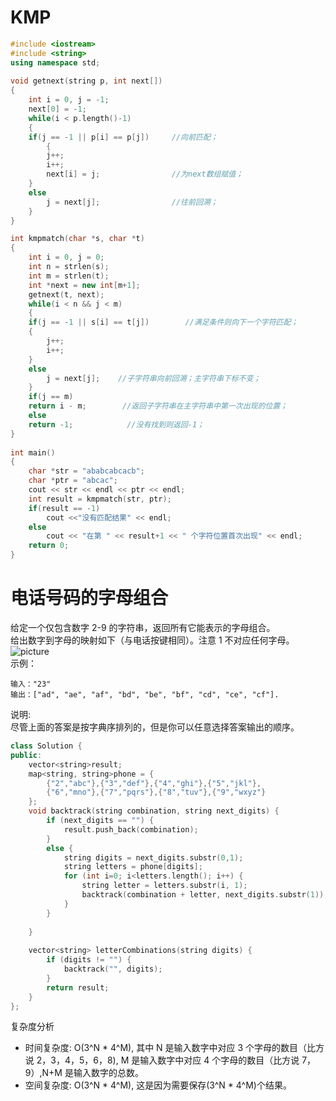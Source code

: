 # KMP
```c++
#include <iostream>
#include <string>
using namespace std;
 
void getnext(string p, int next[])
{
    int i = 0, j = -1;
    next[0] = -1;
    while(i < p.length()-1)
    {
	if(j == -1 || p[i] == p[j])		//向前匹配；		
        {
	    j++;			
	    i++;
	    next[i] = j;			    //为next数组赋值；
	}
	else
	    j = next[j];		        //往前回溯；
    }
}

int kmpmatch(char *s, char *t)
{
    int i = 0, j = 0;
    int n = strlen(s);
    int m = strlen(t);
    int *next = new int[m+1];
    getnext(t, next);
    while(i < n && j < m)
    {
	if(j == -1 || s[i] == t[j])        //满足条件则向下一个字符匹配；
	{
	    j++;
	    i++;
	}
	else
	    j = next[j];    //子字符串向前回溯；主字符串下标不变；
    }
    if(j == m)
	return i - m;        //返回子字符串在主字符串中第一次出现的位置；
    else
	return -1;            //没有找到则返回-1；
}
 
int main()
{
    char *str = "ababcabcacb";
    char *ptr = "abcac";
    cout << str << endl << ptr << endl;
    int result = kmpmatch(str, ptr);
    if(result == -1)
        cout <<"没有匹配结果" << endl;
    else
        cout << "在第 " << result+1 << " 个字符位置首次出现" << endl;
    return 0;
}
```

# 电话号码的字母组合
给定一个仅包含数字 2-9 的字符串，返回所有它能表示的字母组合。  
给出数字到字母的映射如下（与电话按键相同）。注意 1 不对应任何字母。  
![picture](https://assets.leetcode-cn.com/aliyun-lc-upload/original_images/17_telephone_keypad.png)  
示例：
```
输入："23"
输出：["ad", "ae", "af", "bd", "be", "bf", "cd", "ce", "cf"].
```
说明:  
尽管上面的答案是按字典序排列的，但是你可以任意选择答案输出的顺序。

```c++
class Solution {
public:
    vector<string>result;
    map<string, string>phone = {
        {"2","abc"},{"3","def"},{"4","ghi"},{"5","jkl"},
        {"6","mno"},{"7","pqrs"},{"8","tuv"},{"9","wxyz"}
    };
    void backtrack(string combination, string next_digits) {
        if (next_digits == "") {
            result.push_back(combination);
        }
        else {
            string digits = next_digits.substr(0,1);
            string letters = phone[digits];
            for (int i=0; i<letters.length(); i++) {
                string letter = letters.substr(i, 1);
                backtrack(combination + letter, next_digits.substr(1));
            }
        }
        
    }
    
    vector<string> letterCombinations(string digits) {
        if (digits != "") {
            backtrack("", digits);
        }
        return result;
    }
};
```
复杂度分析
- 时间复杂度: O(3^N * 4^M), 其中 N 是输入数字中对应 3 个字母的数目（比方说 2，3，4，5，6，8), M 是输入数字中对应 4 个字母的数目（比方说 7，9）,N+M 是输入数字的总数。  
- 空间复杂度: O(3^N * 4^M), 这是因为需要保存(3^N * 4^M)个结果。
